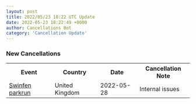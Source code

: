 ```yaml
---
layout: post
title: 2022/05/23 18:22 UTC Update
date: 2022-05-23 18:22:49 +0000
author: Cancellations Bot
category: 'Cancellation Update'
---
```


<h3>New Cancellations</h3>
<div class='hscrollable'>
<table style='width: 100%'>
    <tr>
        <th>Event</th>
        <th>Country</th>
        <th>Date</th>
        <th>Cancellation Note</th>
    </tr>
    <tr>
        <td><a href="">Swinfen parkrun</a></td>
        <td>United Kingdom</td>
        <td>2022-05-28</td>
        <td>Internal issues</td>
    </tr>
</table>
</div>
